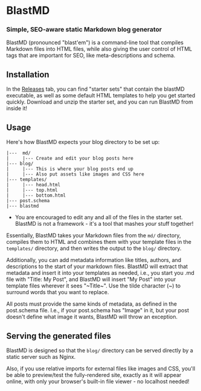 # BlastMD
### Simple, SEO-aware static Markdown blog generator

BlastMD (pronounced "blast'em")  is a command-line tool that compiles Markdown files into HTML files, while also giving the user control of HTML tags that are important for SEO, like meta-descriptions and schema.

## Installation

In the [Releases](https://github.com/joeythornberry/blastMD/releases) tab, you can find "starter sets" that contain the blastMD executable, as well as some default HTML templates to help you get started quickly. Download and unzip the starter set, and you can run BlastMD from inside it!

## Usage

Here's how BlastMD expects your blog directory to be set up:
```
|---  md/
|     |--- Create and edit your blog posts here
|--- blog/
|     |--- This is where your blog posts end up
|     |--- Also put assets like images and CSS here
|--- templates/
|     |--- head.html
|     |--- top.html
|     |--- bottom.html
|--- post.schema
|--- blastmd
```

- You are encouraged to edit any and all of the files in the starter set. BlastMD is not a framework - it's a tool that mashes _your_ stuff together!

Essentially, BlastMD takes your Markdown files from the `md/` directory, compiles them to HTML and combines them with your template files in the `templates/` directory, and then writes the output to the `blog/` directory.

Additionally, you can add metadata information like titles, authors, and descriptions to the start of your markdown files. BlastMD will extract that metadata and insert it into your templates as needed, i.e., you start you .md file with "Title: My Post", and BlastMD will insert "My Post" into your template files wherever it sees "\~Title\~". Use the tilde character (~) to surround words that you want to replace.

All posts must provide the same kinds of metadata, as defined in the post.schema file. I.e., if your post.schema has "Image" in it, but your post doesn't define what image it wants, BlastMD will throw an exception.

## Serving the generated files

BlastMD is designed so that the `blog/` directory can be served directly by a static server such as Nginx.

Also, if you use relative imports for external files like images and CSS, you'll be able to preview/test the fully-rendered site, exactly as it will appear online, with only your browser's built-in file viewer - no localhost needed!
